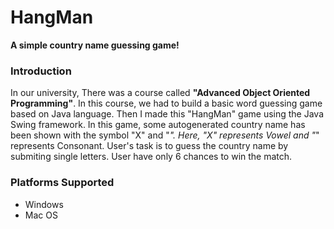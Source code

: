 # HangMan

**A simple country name guessing game!**

### Introduction

In our university, There was a course called **"Advanced Object Oriented Programming"**. In this course, we had to build a basic word guessing game based on Java language. Then I made this "HangMan" game using the Java Swing framework. In this game, some autogenerated country name has been shown with the symbol "X" and "_". Here, "X" represents Vowel and "_" represents Consonant. User's task is to guess the country name by submiting single letters. User have only 6 chances to win the match.

### Platforms Supported

* Windows
* Mac OS
